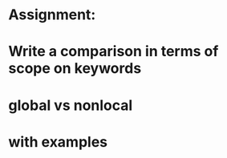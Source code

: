 # Assignment:

# Write a comparison in terms of scope on keywords

# global vs nonlocal

# with examples
